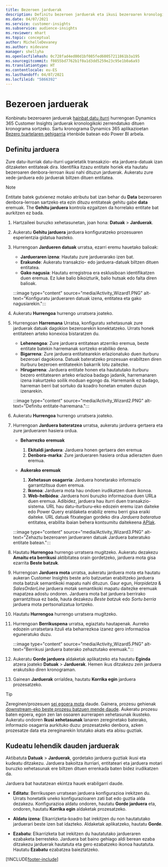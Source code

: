 ```yaml
---
title: Bezeroen jarduerak
description: Definitu bezeroen jarduerak eta ikusi bezeroaren kronologian.
ms.date: 04/07/2021
ms.service: customer-insights
ms.subservice: audience-insights
ms.reviewer: mhart
ms.topic: conceptual
author: MichelleDevaney
ms.author: midevane
manager: shellyha
ms.openlocfilehash: 0c728fad4ed00d1bf085fed60057211861b3a195
ms.sourcegitcommit: f0855bd7762b1f0a1d3dd5259e23c95e1b0a6a93
ms.translationtype: HT
ms.contentlocale: eu-ES
ms.lasthandoff: 04/07/2021
ms.locfileid: "5866392"
---
```

# <a name="customer-activities"></a>Bezeroen jarduerak

Konbinatu bezeroaren jarduerak [hainbat datu iturri](data-sources.md) hurrengoan Dynamics 365 Customer Insights jarduerak kronologikoki zerrendatuko dituen kronograma sortzeko. Sartu kronograma Dynamics 365 aplikazioetan [Bezero txartelaren gehigarria](customer-card-add-in.md) irtenbide batean edo Power BI arbela.

## <a name="define-an-activity"></a>Definitu jarduera

Zure datu-iturriak datu-iturri ugarietatik transakzio- eta jarduera-datuak izan ditzaketen entitateak dira. Identifika itzazu entitate horiek eta hautatu bezeroaren denbora-lerroan ikusi nahi dituzun jarduerak. Aukeratu zure xede-jarduera edo jarduerak biltzen dituen entitatea.

> [!NOTE]
> Entitate batek gutxienez motako atributu bat izan behar du **Data** bezeroaren denbora-lerroan sartzeko eta ezin dituzu entitateak gehitu gabe **data** eremuak. The **Gehitu jarduera** kontrola ezgaitzen da horrelako entitate bat aurkitzen ez bada.

1. Hartzaileei buruzko xehetasunetan, joan hona: **Datuak** > **Jarduerak**.

1. Aukeratu **Gehitu jarduera** jarduera konfiguratzeko prozesuaren esperientzia gidatua hasteko.

1. Hurrengoan **Jardueren datuak** urratsa, ezarri eremu hauetako balioak:

   - **Jardueraren izena**: Hautatu zure jarduerarako izen bat.
   - **Erakunde**: Aukeratu transakzio- edo jarduera-datuak biltzen dituen entitatea.
   - **Gako nagusia**: Hautatu erregistroa era esklusiboan identifikatzen duen eremua. Ez luke balio bikoizturik, balio hutsak edo falta diren balioak.

   :::image type="content" source="media/Activity_Wizard1.PNG" alt-text="Konfiguratu jardueraren datuak izena, entitatea eta gako nagusiarekin.":::

1. Aukeratu **Hurrengoa** hurrengo urratsera joateko.

1. Hurrengoan **Harremana** Urratsa, konfiguratu xehetasunak zure jarduerak datuak dagokion bezeroarekin konektatzeko. Urrats honek entitateen arteko konexioa bistaratzen du.  

   - **Lehenengoa**: Zure jarduera entitatean atzerriko eremua, beste entitate batekin harremanak sortzeko erabiliko dena.
   - **Bigarrena**: Zure jarduera entitatearekin erlazionatuko duen iturburu bezeroari dagokiona. Datuak bateratzeko prozesuan erabiltzen diren iturburu bezeroen entitateekin bakarrik lotu zaitezke.
   - **Hirugarrena**: Jarduera entitate honen eta hautatutako iturburu bezero entitatearen arteko erlazioa badago jadanik, harremanaren izena irakurtzeko soilik moduan egongo da. Harremanik ez badago, harreman berri bat sortuko da koadro honetan ematen duzun izenarekin.

   :::image type="content" source="media/Activity_Wizard2.PNG" alt-text="Definitu entitate-harremana.":::

1. Aukeratu **Hurrengoa** hurrengo urratsera joateko. 

1. Hurrengoan **Jarduera bateratzea** urratsa, aukeratu jarduera gertaera eta zure jardueraren hasiera ordua. 
   - **Beharrezko eremuak**
      1. **Ekitaldi jarduera**: Jarduera honen gertaera den eremua
      2. **Denbora-marka**: Zure jardueraren hasiera ordua adierazten duen eremua.

   - **Aukerako eremuak**
      1. **Xehetasun osagarria**: Jarduera honetarako informazio garrantzitsua duen eremua.
      2. **Ikonoa**: Jarduera mota hau ondoen irudikatzen duen ikonoa.
      3. **Web-helbidea**: Jarduera honi buruzko informazioa duen URLa duen eremua. Adibidez, jarduera hau iturri duen transakzio-sistema. URL hau datu-iturburu-eko edozein eremu izan daiteke edo Power Query eraldaketa erabiliz eremu berri gisa eraiki daiteke. URL datuak fitxategian gordeko dira *Jarduera bateratua* entitatea, erabilita ibaian behera kontsumitu daitekeena [APIak](apis.md).
   
   :::image type="content" source="media/Activity_Wizard3.PNG" alt-text="Zehaztu bezeroaren jardueraren datuak Jarduera bateratuko entitate batean.":::

1. Hautatu **Hurrengoa** hurrengo urratsera mugitzeko. Aukeratu dezakezu **Amaitu eta berrikusi** aktibitatea orain gordetzeko, jarduera mota gisa ezarrita **Beste batzuk**. 

1. Hurrengoan **Jarduera mota** urratsa, aukeratu jarduera mota eta hautatu aukeran Customer Insights beste arlo batzuetan erabiltzeko jarduera mota batzuk semantikoki mapatu nahi dituzun. Gaur egun, *Harpidetza* & *SalesOrderLine* jarduera motak semantikoki mapatu daitezke eremuak mapatzea adostu ondoren. Jarduera mota bat jarduera berrirako garrantzitsua ez bada, hauta dezakezu *Beste batzuk* edo *Sortu berria* jarduera mota pertsonalizatua lortzeko.

1. Hautatu **Hurrengoa** hurrengo urratsera mugitzeko. 

1. Hurrengoan **Berrikuspena** urratsa, egiaztatu hautapenak. Aurreko edozein urratsetara itzuli eta beharrezkoa izanez gero informazioa eguneratuko duzu.

   :::image type="content" source="media/Activity_Wizard5.PNG" alt-text="Berrikusi jarduera baterako zehaztutako eremuak.":::
   
1. Aukeratu **Gorde jarduera** aldaketak aplikatzeko eta hautatu **Eginda** atzera joateko **Datuak** > **Jarduerak**. Hemen ikus ditzakezu zein jarduera erakutsiko diren kronograman. 

1. Gainean **Jarduerak** orrialdea, hautatu **Korrika egin** jarduera prozesatzeko. 

> [!TIP]
> Zereginen/prozesuen [sei egoera mota](system.md#status-types) daude. Gainera, prozesu gehienak [downstream-eko beste prozesu batzuen mende daude](system.md#refresh-policies). Aukeratu prozesu baten egoera, egon zen lan osoaren aurrerapen xehetasunak ikusteko. Aukeratu ondoren **Ikusi xehetasunak** lanaren zereginetako baterako, informazio osagarria aurkituko duzu: prozesatzeko denbora, azken prozesatze data eta zereginarekin lotutako akats eta abisu guztiak.


## <a name="manage-existing-activities"></a>Kudeatu lehendik dauden jarduerak

Aktibatuta **Datuak** > **Jarduerak**, gordetako jarduera guztiak ikusi eta kudeatu ditzakezu. Jarduera bakoitza iturriari, entitateari eta jarduera motari buruzko xehetasunak ere biltzen dituen errenkada baten bidez irudikatzen da.

Jarduera bat hautatzean ekintza hauek erabilgarri daude. 

- **Editatu**: Berrikuspen urratsean jarduera konfigurazioa irekitzen du. Urrats honetatik uneko konfigurazioaren zati bat edo guztia alda dezakezu. Konfigurazioa aldatu ondoren, hautatu **Gorde jarduera** eta, ondoren, hautatu **Korrika egin** aldaketak prozesatzeko.

- **Aldatu izena**: Elkarrizketa-koadro bat irekitzen du non hautatutako jarduerari beste izen bat idazteko. Aldaketak aplikatzeko, hautatu **Gorde**.

- **Ezabatu**: Elkarrizketa bat irekitzen du hautatutako jardueraren ezabaketa berresteko. Jarduera bat baino gehiago aldi berean ezaba ditzakezu jarduerak hautatuta eta gero ezabatzeko ikonoa hautatuta. Hautatu **Ezabatu** ezabatzea baieztatzeko.

[!INCLUDE[footer-include](../includes/footer-banner.md)]
